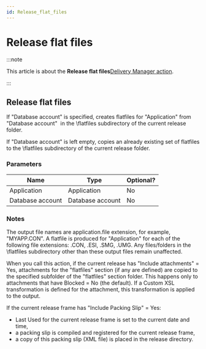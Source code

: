 ```yaml
---
id: Release_flat_files
---
```


# Release flat files




:::note

This article is about the **Release flat files**[Delivery Manager action](/docs/Continuous_delivery/Delivery_Manager_actions_by_name).

:::

## **Release flat files**

If "Database account" is specified, creates flatfiles for "Application" from "Database account"  in the \\flatfiles subdirectory of the current release folder.

If "Database account" is left empty, copies an already existing set of flatfiles to the \\flatfiles subdirectory of the current release folder.

### Parameters

|**Name**|**Type**|**Optional?**|
|--------|--------|--------|
|Application|Application|No      |
|Database account|Database account|No      |



### Notes

The output file names are application.file extension, for example, "MYAPP.CON". A flatfile is produced for "Application" for each of the following file extensions: .CON, .ESI, .SMG, .UMG. Any files/folders in the \\flatfiles subdirectory other than these output files remain unaffected.

When you call this action, if the current release has "Include attachments" = Yes, attachments for the "flatfiles" section (if any are defined) are copied to the specified subfolder of the "flatfiles" section folder. This happens only to attachments that have Blocked = No (the default). If a Custom XSL transformation is defined for the attachment, this transformation is applied to the output.

If the current release frame has "Include Packing Slip" = Yes:

- Last Used for the current release frame is set to the current date and time,
- a packing slip is compiled and registered for the current release frame,
- a copy of this packing slip (XML file) is placed in the release directory.